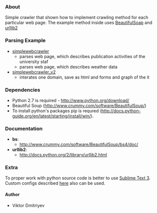 
### About

Simple crawler that shown how to implement crawling method for each particular web page.
The example method inside uses [BeautifulSoap](http://www.crummy.com/software/BeautifulSoup/) and [urllib2](http://docs.python.org/2/library/urllib2.html)

### Parsing Example
* [simplewebcrawler](simplewebcrawler/simplewebcrawler.py)
    - parses web page, which describes publication activities of the university staf
    - parses web page, which describes weather data
* [simplewebcrawler_v2](simplewebcrawler/simplewebcrawler_v2.py)
    - interates one domain, save as html and forms and graph of the it


### Dependencies

* Python 2.7 is required - http://www.python.org/download/
* Beautiful Soup (http://www.crummy.com/software/BeautifulSoup/)
* To install python's packages pip is requred (http://docs.python-guide.org/en/latest/starting/install/win/).


### Documentation

* **bs**:
	- http://www.crummy.com/software/BeautifulSoup/bs4/doc/
* **urllib2**:
	- http://docs.python.org/2/library/urllib2.html


### Extra
To proper work with python source code is better to use [Sublime Text 3](http://www.sublimetext.com/3). Custom configs described [here](http://dbader.org/blog/setting-up-sublime-text-for-python-development) also can be used.

#### Author

* Viktor Dmitriyev
